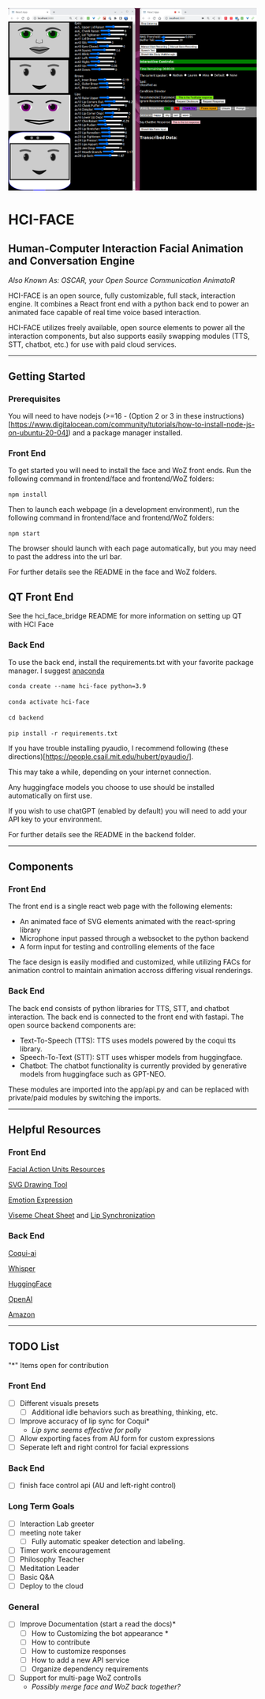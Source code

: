 ![Visual of Face](frontend/face/public/demo.png?raw=true "HCI-FACE")

# HCI-FACE
## Human-Computer Interaction Facial Animation and Conversation Engine

_Also Known As: OSCAR, your Open Source Communication AnimatoR_

HCI-FACE is an open source, fully customizable, full stack, interaction engine. It combines a React front end with a python back end to power an animated face capable of real time voice based interaction.

HCI-FACE utilizes freely available, open source elements to power all the interaction components, but also supports easily swapping modules (TTS, STT, chatbot, etc.) for use with paid cloud services.

---
## Getting Started

### Prerequisites

You will need to have nodejs (>=16 - (Option 2 or 3 in these instructions)[https://www.digitalocean.com/community/tutorials/how-to-install-node-js-on-ubuntu-20-04]) and a package manager installed.

### Front End

To get started you will need to install the face and WoZ front ends. Run the following command in frontend/face and frontend/WoZ folders:

```npm install```

Then to launch each webpage (in a development environment), run the following command in frontend/face and frontend/WoZ folders:

```npm start```

The browser should launch with each page automatically, but you may need to past the address into the url bar.

For further details see the README in the face and WoZ folders.

## QT Front End

See the hci_face_bridge README for more information on setting up QT with HCI Face

### Back End

To use the back end, install the requirements.txt with your favorite package manager. I suggest [anaconda](https://www.anaconda.com/)  

```
conda create --name hci-face python=3.9

conda activate hci-face

cd backend

pip install -r requirements.txt
```

If you have trouble installing pyaudio, I recommend following (these directions)[https://people.csail.mit.edu/hubert/pyaudio/].

This may take a while, depending on your internet connection.  

Any huggingface models you choose to use should be installed automatically on first use.

If you wish to use chatGPT (enabled by default) you will need to add your API key to your environment.

For further details see the README in the backend folder.


---
## Components

### Front End

The front end is a single react web page with the following elements:

- An animated face of SVG elements animated with the react-spring library  
- Microphone input passed through a websocket to the python backend  
- A form input for testing and controlling elements of the face  

The face design is easily modified and customized, while utilizing FACs for animation control to maintain animation accross differing visual renderings.

### Back End

The back end consists of python libraries for TTS, STT, and chatbot interaction. The back end is connected to the front end with fastapi. The open source backend components are:

- Text-To-Speech (TTS): TTS uses models powered by the coqui tts library.  
- Speech-To-Text (STT): STT uses whisper models from huggingface.
- Chatbot: The chatbot functionality is currently provided by generative models from huggingface such as GPT-NEO.

These modules are imported into the app/api.py and can be replaced with private/paid modules by switching the imports.

---
## Helpful Resources

### Front End

[Facial Action Units Resources](https://imotions.com/blog/learning/research-fundamentals/facial-action-coding-system/)  

[SVG Drawing Tool](https://svg-path-visualizer.netlify.app/#M%20-28%20-14%20A%208%208%200%201%200%20-8%20-14%20A%208%200%200%201%201%20-28%20-14)

[Emotion Expression](http://www.erasmatazz.com/library/design-diaries/design-diary-siboot/september-2014/moods-and-facial-expression.html)

[Viseme Cheat Sheet](https://melindaozel.com/viseme-cheat-sheet/) and [Lip Synchronization](https://wolfpaulus.com/lipsynchronization/)

### Back End

[Coqui-ai](https://github.com/coqui-ai/TTS)

[Whisper](https://huggingface.co/openai/whisper-large)

[HuggingFace](https://huggingface.co/)

[OpenAI](https://openai.com/)

[Amazon](https://aws.amazon.com/)


---
## TODO List

"*" Items open for contribution


### Front End 
- [ ] Different visuals presets  
    - [ ] Additional idle behaviors such as breathing, thinking, etc.
- [ ] Improve accuracy of lip sync for Coqui*
    - _Lip sync seems effective for polly_
- [ ] Allow exporting faces from AU form for custom expressions
- [ ] Seperate left and right control for facial expressions

### Back End
- [ ] finish face control api (AU and left-right control) 


### Long Term Goals
- [ ] Interaction Lab greeter
- [ ] meeting note taker  
    - [ ] Fully automatic speaker detection and labeling.
- [ ] Timer work encouragement  
- [ ] Philosophy Teacher
- [ ] Meditation Leader
- [ ] Basic Q&A
- [ ] Deploy to the cloud

### General
- [ ] Improve Documentation (start a read the docs)*
    - [ ] How to Customizing the bot appearance * 
    - [ ] How to contribute
    - [ ] How to customize responses
    - [ ] How to add a new API service
    - [ ] Organize dependency requirements
- [ ] Support for multi-page WoZ controlls
    - _Possibly merge face and WoZ back together?_

